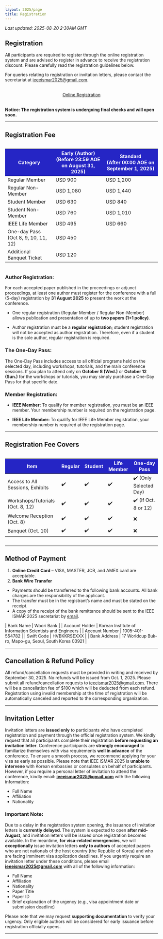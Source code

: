 ```yaml
---
layout: 2025/page
title: Registration
---
```

*Last updated: 2025-08-20 2:30AM GMT*

## Registration

All participants are required to register through the online registration system and are advised to register in advance to receive the registration discount. Please carefully read the registration guidelines below.

For queries relating to registration or invitation letters, please contact the secretariat at [ieeeismar2025@gmail.com](mailto:ieeeismar2025@gmail.com).

<div style="text-align: center; margin: 2rem 0;">
  <a href="#" class="registration-button">Online Registration</a>
</div>

**Notice: The registration system is undergoing final checks and will open soon.**

---

## Registration Fee

 <div style="overflow-x: auto;">
  <table class="reg-table">
      <tr style="background-color:rgb(37, 37, 197); color: white;">
        <th>Category</th>
        <th>Early (Author)<br>(Before 23:59 AOE on August 31, 2025)</th>
        <th>Standard<br>(After 00:00 AOE on September 1, 2025)</th>
      </tr>
    <tbody>
      <tr>
        <td>Regular Member</td>
        <td>USD 900</td>
        <td>USD 1,200</td>
      </tr>
      <tr>
        <td>Regular Non-Member</td>
        <td>USD 1,080</td>
        <td>USD 1,440</td>
      </tr>
      <tr>
        <td>Student Member</td>
        <td>USD 630</td>
        <td>USD 840</td>
      </tr>
      <tr>
        <td>Student Non-Member</td>
        <td>USD 760</td>
        <td>USD 1,010</td>
      </tr>
      <tr>
        <td>IEEE Life Member</td>
        <td>USD 495</td>
        <td>USD 660</td>
      </tr>
      <tr>
        <td>One-day Pass (Oct 8, 9, 10, 11, 12)</td>
        <td colspan="2">USD 450</td>
      </tr>
      <tr>
        <td>Additional Banquet Ticket</td>
        <td colspan="2">USD 120</td>
      </tr>
    </tbody>
  </table>
</div>

### Author Registration:

For each accepted paper published in the proceedings or adjunct proceedings, at least one author must register for the conference with a full (5-day) registration by **31 August 2025** to present the work at the conference.

 * One regular registration (Regular Member / Regular Non-Member) allows publication and presentation of up to **two papers (1+1 policy)**.

 * Author registration must be a **regular registration**; student registration will not be accepted as author registration. Therefore, even if a student is the sole author, regular registration is required.

### The One-Day Pass:

The One-Day Pass includes access to all official programs held on the selected day, including workshops, tutorials, and the main conference sessions. If you plan to attend only on **October 8 (Wed.)** or **October 12 (Sun.)** for the workshops or tutorials, you may simply purchase a One-Day Pass for that specific date.

### Member Registration:

 * **IEEE Member:** To qualify for member registration, you must be an IEEE member. Your membership number is required on the registration page.

 * **IEEE Life Member:** To qualify for IEEE Life Member registration, your membership number is required at the registration page.

---

## Registration Fee Covers

 <div style="overflow-x: auto;">
  <table class="reg-table">
      <tr style="background-color:rgb(37, 37, 197); color: white;">
        <th>Item</th>
        <th>Regular</th>
        <th>Student</th>
        <th>Life Member</th>
        <th>One-day Pass</th>
      </tr>
    <tbody>
      <tr>
        <td>Access to All Sessions, Exhibits</td>
        <td>✔️</td>
        <td>✔️</td>
        <td>✔️</td>
        <td>✔️ (Only Selected Day)</td>
      </tr>
      <tr>
        <td>Workshops/Tutorials (Oct. 8, 12)</td>
        <td>✔️</td>
        <td>✔️</td>
        <td>✔️</td>
        <td>✔️ (If Oct. 8 or 12)</td>
      </tr>
      <tr>
        <td>Welcome Reception (Oct. 8)</td>
        <td>✔️</td>
        <td>✔️</td>
        <td>✔️</td>
        <td>❌</td>
      </tr>
      <tr>
        <td>Banquet (Oct. 10)</td>
        <td>✔️</td>
        <td>✔️</td>
        <td>✔️</td>
        <td>❌</td>
      </tr>
    </tbody>
  </table>
</div>


---

## Method of Payment

1. **Online Credit Card** – VISA, MASTER, JCB, and AMEX card are acceptable. 
2. **Bank Wire Transfer** 
- Payments should be transferred to the following bank accounts. All bank charges are the responsibility of the applicant.
- The transfer must be in the registrant’s name and must be stated on the receipt.
- A copy of the receipt of the bank remittance should be sent to the IEEE ISMAR 2025 secretariat by [email](mailto:ieeeismar2025@gmail.com).


| Bank Name | Woori Bank |
| Account Holder | Korean Institute of Information Scientists and Engineers |
| Account Number | 1005-401-554782 |
| Swift Code | HVBKKRSEXXX |
| Bank Address | 17 Worldcup Buk-ro, Mapo-gu, Seoul, South Korea 03921 |

---

## Cancellation & Refund Policy

All refund/cancellation requests must be provided in writing and received by September 30, 2025. No refunds will be issued from Oct. 1, 2025. Please submit all refund/cancellation requests to [ieeeismar2025@gmail.com](mailto:ieeeismar2025@gmail.com). There will be a cancellation fee of $100 which will be deducted from each refund. Registration using invalid membership at the time of registration will be automatically canceled and reported to the corresponding organization.

---

## Invitation Letter

Invitation letters are **issued only** to participants who have completed registration and payment through the official registration system. We kindly request that all participants complete their registration **before requesting an invitation letter**. 
Conference participants are **strongly encouraged** to familiarize themselves with visa requirements **well in advance** of the conference. To ensure a smooth process, we recommend applying for your visa as early as possible. Please note that IEEE ISMAR 2025 is **unable to intervene** with Korean embassies or consulates on behalf of participants. However, if you require a personal letter of invitation to attend the conference, kindly email: [**ieeeismar2025@gmail.com**](mailto:ieeeismar2025@gmail.com) with the following information:

- Full Name  
- Affiliation  
- Nationality

### Important Note:

Due to a delay in the registration system opening, the issuance of invitation letters is **currently delayed**. The system is expected to open **after mid-August**, and invitation letters will be issued once registration becomes available. In the meantime, **for visa-related emergencies**, we will **exceptionally** issue invitation letters **only to authors** of accepted papers who are not nationals of the host country (the Republic of Korea) and who are facing imminent visa application deadlines. If you urgently require an invitation letter under these conditions, please email [**ieeeismar2025@gmail.com**](mailto:ieeeismar2025@gmail.com) with all of the following information:

 - Full Name
 - Affiliation
 - Nationality
 - Paper Title
 - Paper ID
 - Brief explanation of the urgency (e.g., visa appointment date or submission deadline)

Please note that we may request **supporting documentation** to verify your urgency. Only eligible authors will be considered for early issuance before registration officially opens.

---


